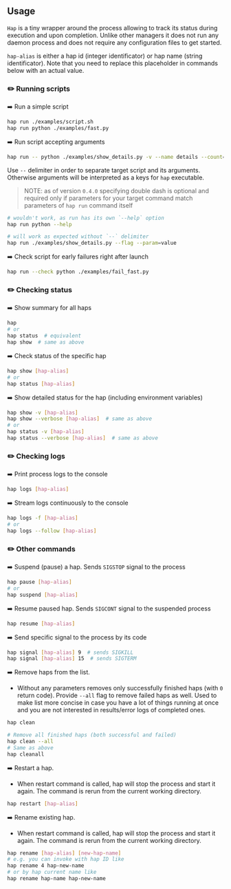 ## Usage

`Hap` is a tiny wrapper around the process allowing to track its status during execution and upon completion. Unlike other managers it does not run any daemon process and does not require any configuration files to get started.

`hap-alias` is either a hap id (integer identificator) or hap name (string identificator). Note that you need to replace this placeholder in commands below with an actual value.

### ✏️ Running scripts

➡️ Run a simple script

```bash
hap run ./examples/script.sh
hap run python ./examples/fast.py
```

➡️ Run script accepting arguments

```bash
hap run -- python ./examples/show_details.py -v --name details --count=5
```

Use `--` delimiter in order to separate target script and its arguments. Otherwise arguments will be interpreted as a keys for `hap` executable.

> NOTE: as of version `0.4.0` specifying double dash is optional and required only if parameters for your target command match parameters of `hap run` command itself

```bash
# wouldn't work, as run has its own `--help` option
hap run python --help

# will work as expected without `--` delimiter
hap run ./examples/show_details.py --flag --param=value
```

➡️ Check script for early failures right after launch

```bash
hap run --check python ./examples/fail_fast.py
```

### ✏️ Checking status

➡️ Show summary for all haps

```bash
hap
# or
hap status  # equivalent
hap show  # same as above
```

➡️ Check status of the specific hap

```bash
hap show [hap-alias]
# or
hap status [hap-alias]
```

➡️ Show detailed status for the hap (including environment variables)

```bash
hap show -v [hap-alias]
hap show --verbose [hap-alias]  # same as above
# or
hap status -v [hap-alias]
hap status --verbose [hap-alias]  # same as above
```

### ✏️ Checking logs

➡️ Print process logs to the console

```bash
hap logs [hap-alias]
```

➡️ Stream logs continuously to the console

```bash
hap logs -f [hap-alias]
# or
hap logs --follow [hap-alias]
```

### ✏️ Other commands

➡️ Suspend (pause) a hap. Sends `SIGSTOP` signal to the process

```bash
hap pause [hap-alias]
# or
hap suspend [hap-alias]
```

➡️ Resume paused hap. Sends `SIGCONT` signal to the suspended process

```bash
hap resume [hap-alias]
```

➡️ Send specific signal to the process by its code

```bash
hap signal [hap-alias] 9  # sends SIGKILL
hap signal [hap-alias] 15  # sends SIGTERM
```

➡️ Remove haps from the list.

- Without any parameters removes only successfully finished haps (with `0` return code). Provide `--all` flag to remove failed haps as well. Used to make list more concise in case you have a lot of things running at once and you are not interested in results/error logs of completed ones.

```bash
hap clean

# Remove all finished haps (both successful and failed)
hap clean --all
# Same as above
hap cleanall
```

➡️ Restart a hap.

- When restart command is called, hap will stop the process and start it again. The command is rerun from the current working directory.

```bash
hap restart [hap-alias]
```

➡️ Rename existing hap.

- When restart command is called, hap will stop the process and start it again. The command is rerun from the current working directory.

```bash
hap rename [hap-alias] [new-hap-name]
# e.g. you can invoke with hap ID like
hap rename 4 hap-new-name
# or by hap current name like
hap rename hap-name hap-new-name
```
